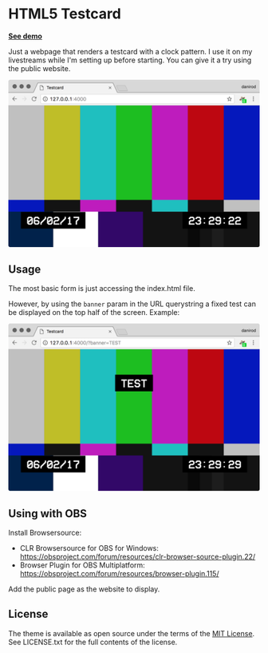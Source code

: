 # HTML5 Testcard

**[See demo](https://makigas.github.io/testcard)**

Just a webpage that renders a testcard with a clock pattern. I use it on my
livestreams while I'm setting up before starting. You can give it a try using
the public website.

![Test card on its regular form](doc/card.png)

## Usage

The most basic form is just accessing the index.html file.

However, by using the `banner` param in the URL querystring a fixed test can be displayed on the top
half of the screen. Example:

![Test card with a parameter](doc/banner.png)

## Using with OBS

Install Browsersource:

* CLR Browsersource for OBS for Windows: https://obsproject.com/forum/resources/clr-browser-source-plugin.22/
* Browser Plugin for OBS Multiplatform: https://obsproject.com/forum/resources/browser-plugin.115/

Add the public page as the website to display.

## License

The theme is available as open source under the terms of the [MIT License](http://opensource.org/licenses/MIT).
See LICENSE.txt for the full contents of the license.